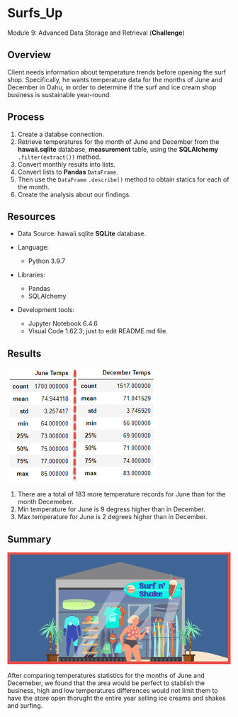 # Surfs_Up
Module 9: Advanced Data Storage and Retrieval (__Challenge__)

## Overview
Client needs information about temperature trends before opening the surf shop. Specifically, he wants temperature data for the months of June and December in Oahu, in order to determine if the surf and ice cream shop business is sustainable year-round.

## Process
1. Create a databse connection.
2. Retrieve temperatures for the month of June and December from the __hawaii.sqlite__ database, __measurement__ table, using the __SQLAlchemy__ `.filter(extract())` method.
3. Convert monthly results into lists.
4. Convert lists to __Pandas__ `DataFrame`.
5. Then use the `DataFrame` `.describe()` method to obtain statics for each of the month.
6. Create the  analysis about our findings.

## Resources
* Data Source: hawaii.sqlite __SQLite__ database.
* Language:
  - Python 3.9.7
* Libraries:
  - Pandas
  - SQLAlchemy

* Development tools: 
  - Jupyter Notebook 6.4.6
  - Visual Code 1.62.3; just to edit README.md file.

## Results
![Months Comparison](/Resources/ComparedStatistics.png)

1. There are a total of 183 more temperature records for June than for the month Decemeber.
2. Min temperature for June is 9 degress higher than in December.
3. Max temperature for June is 2 degrees higher than in December.

## Summary

![Store Front](/Resources/StoreFront.png)

After comparing temperatures statistics for the months of June and Decemeber, we found that the area would be perfect to stablish the business, high and low temperatures differences would not limit them to have the store open thorught the entire year selling ice creams and shakes and surfing.


